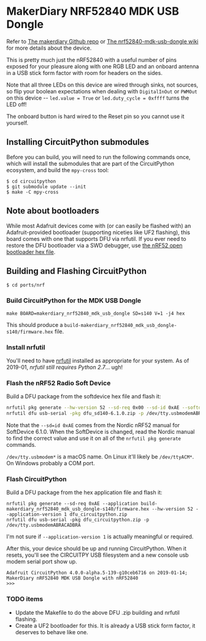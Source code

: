 # MakerDiary NRF52840 MDK USB Dongle

Refer to [The makerdiary Github repo](https://github.com/makerdiary/nrf52840-mdk-usb-dongle)
or [The nrf52840-mdk-usb-dongle wiki](https://wiki.makerdiary.com/nrf52840-mdk-usb-dongle/)
for more details about the device.

This is pretty much just the nRF52840 with a useful number of pins exposed for
your pleasure along with one RGB LED and an onboard antenna in a USB stick form
factor with room for headers on the sides.

Note that all three LEDs on this device are wired through sinks, not sources,
so flip your boolean expectations when dealing with `DigitalInOut` or `PWMOut`
on this device --
`led.value = True` or `led.duty_cycle = 0xffff` turns the LED off!

The onboard button is hard wired to the Reset pin so you cannot use it yourself.

## Installing CircuitPython submodules

Before you can build, you will need to run the following commands once, which
will install the submodules that are part of the CircuitPython ecosystem, and
build the `mpy-cross` tool:

```
$ cd circuitpython
$ git submodule update --init
$ make -C mpy-cross
```

## Note about bootloaders

While most Adafruit devices come with (or can easily be flashed with) an
Adafruit-provided bootloader (supporting niceties like UF2 flashing), this
board comes with one that supports DFU via nrfutil.  If you ever need to
restore the DFU bootloader via a SWD debugger, use
[the nRF52 open bootloader hex file](https://github.com/makerdiary/nrf52840-mdk-usb-dongle/tree/master/firmware/open_bootloader).

## Building and Flashing CircuitPython

```
$ cd ports/nrf
```

### Build CircuitPython for the MDK USB Dongle

```
make BOARD=makerdiary_nrf52840_mdk_usb_dongle SD=s140 V=1 -j4 hex
```

This should produce a `build-makerdiary_nrf52840_mdk_usb_dongle-s140/firmware.hex` file.

### Install nrfutil

You'll need to have [nrfutil](https://pypi.org/project/nrfutil/) installed as
appropriate for your system.
As of 2019-01, _nrfutil still requires Python 2.7_... ugh!

### Flash the nRF52 Radio Soft Device

Build a DFU package from the softdevice hex file and flash it:

```sh
nrfutil pkg generate --hw-version 52 --sd-req 0x00 --sd-id 0xAE --softdevice bluetooth/s140_nrf52_6.1.0/s140_nrf52_6.1.0_softdevice.hex dfu_sd140-6.1.0.zip
nrfutil dfu usb-serial -pkg dfu_sd140-6.1.0.zip -p /dev/tty.usbmodemABRACADBRA  # likely /dev/ttyACM0 on Linux
```

Note that the `--sd=id 0xAE` comes from the Nordic nRF52 manual for SoftDevice
6.1.0.  When the SoftDevice is changed, read the Nordic manual to find the
correct value and use it on all of the `nrfutil pkg generate` commands.

`/dev/tty.usbmodem*` is a macOS name.  On Linux it'll likely be `/dev/ttyACM*`.  On Windows probably a COM port.

### Flash CircuitPython

Build a DFU package from the hex application file and flash it:

```
nrfutil pkg generate --sd-req 0xAE --application build-makerdiary_nrf52840_mdk_usb_dongle-s140/firmware.hex --hw-version 52 --application-version 1 dfu_circuitpython.zip
nrfutil dfu usb-serial -pkg dfu_circuitpython.zip -p /dev/tty.usbmodemABRACADBRA
```

I'm not sure if `--application-version 1` is actually meaningful or required.

After this, your device should be up and running CircuitPython.  When it
resets, you'll see the CIRCUITPY USB filesystem and a new console usb modem
serial port show up.

```
Adafruit CircuitPython 4.0.0-alpha.5-139-g10ceb6716 on 2019-01-14; MakerDiary nRF52840 MDK USB Dongle with nRF52840
>>>
```

### TODO items

* Update the Makefile to do the above DFU .zip building and nrfutil flashing.
* Create a UF2 bootloader for this. It is already a USB stick form factor, it deserves to behave like one.
